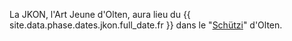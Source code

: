 La JKON, l'Art Jeune d'Olten, aura lieu du {{ site.data.phase.dates.jkon.full_date.fr }} dans le "[Schützi](https://schuetzi.ch/)" d'Olten. 
